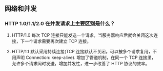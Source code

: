 ## 网络和并发
### HTTP 1.0/1.1/2.0 在并发请求上主要区别是什么？

1. HTTP/1.0
每次 TCP 连接只能发送一个请求，当服务器响应后就会关闭这次连接，下一个请求需要再次建立 TCP 连接。

2. HTTP/1.1
默认采用持续连接(TCP 连接默认不关闭，可以被多个请求复用，不用声明 Connection: keep-alive).
增加了管道机制，在同一个 TCP 连接里，允许多个请求同时发送，增加并发性，进一步改善了 HTTP 协议的效率。